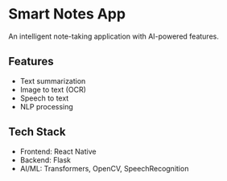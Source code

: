 # Smart Notes App

An intelligent note-taking application with AI-powered features.

## Features
- Text summarization
- Image to text (OCR)
- Speech to text
- NLP processing

## Tech Stack
- Frontend: React Native
- Backend: Flask
- AI/ML: Transformers, OpenCV, SpeechRecognition

